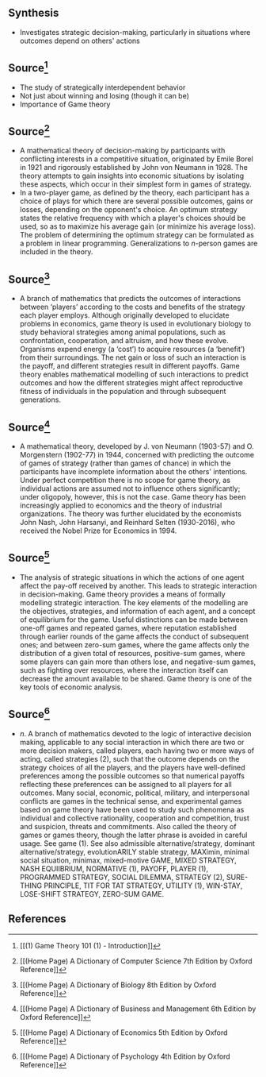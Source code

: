 ## Synthesis
- Investigates strategic decision-making, particularly in situations where outcomes depend on others' actions
## Source[^1]
- The study of strategically interdependent behavior
- Not just about winning and losing (though it can be)
- Importance of Game theory
## Source[^2]
- A mathematical theory of decision-making by participants with conflicting interests in a competitive situation, originated by Emile Borel in 1921 and rigorously established by John von Neumann in 1928. The theory attempts to gain insights into economic situations by isolating these aspects, which occur in their simplest form in games of strategy.
- In a two-player game, as defined by the theory, each participant has a choice of plays for which there are several possible outcomes, gains or losses, depending on the opponent's choice. An optimum strategy states the relative frequency with which a player's choices should be used, so as to maximize his average gain (or minimize his average loss). The problem of determining the optimum strategy can be formulated as a problem in linear programming. Generalizations to $n$-person games are included in the theory.

## Source[^3]
- A branch of mathematics that predicts the outcomes of interactions between ‘players’ according to the costs and benefits of the strategy each player employs. Although originally developed to elucidate problems in economics, game theory is used in evolutionary biology to study behavioral strategies among animal populations, such as confrontation, cooperation, and altruism, and how these evolve. Organisms expend energy (a ‘cost’) to acquire resources (a ‘benefit’) from their surroundings. The net gain or loss of such an interaction is the payoff, and different strategies result in different payoffs. Game theory enables mathematical modelling of such interactions to predict outcomes and how the different strategies might affect reproductive fitness of individuals in the population and through subsequent generations.
## Source[^4]
- A mathematical theory, developed by J. von Neumann (1903-57) and O. Morgenstern (1902-77) in 1944, concerned with predicting the outcome of games of strategy (rather than games of chance) in which the participants have incomplete information about the others' intentions. Under perfect competition there is no scope for game theory, as individual actions are assumed not to influence others significantly; under oligopoly, however, this is not the case. Game theory has been increasingly applied to economics and the theory of industrial organizations. The theory was further elucidated by the economists John Nash, John Harsanyi, and Reinhard Selten (1930-2016), who received the Nobel Prize for Economics in 1994.
## Source[^5]
- The analysis of strategic situations in which the actions of one agent affect the pay-off received by another. This leads to strategic interaction in decision-making. Game theory provides a means of formally modelling strategic interaction. The key elements of the modelling are the objectives, strategies, and information of each agent, and a concept of equilibrium for the game. Useful distinctions can be made between one-off games and repeated games, where reputation established through earlier rounds of the game affects the conduct of subsequent ones; and between zero-sum games, where the game affects only the distribution of a given total of resources, positive-sum games, where some players can gain more than others lose, and negative-sum games, such as fighting over resources, where the interaction itself can decrease the amount available to be shared. Game theory is one of the key tools of economic analysis.
## Source[^6]
- $n$. A branch of mathematics devoted to the logic of interactive decision making, applicable to any social interaction in which there are two or more decision makers, called players, each having two or more ways of acting, called strategies (2), such that the outcome depends on the strategy choices of all the players, and the players have well-defined preferences among the possible outcomes so that numerical payoffs reflecting these preferences can be assigned to all players for all outcomes. Many social, economic, political, military, and interpersonal conflicts are games in the technical sense, and experimental games based on game theory have been used to study such phenomena as individual and collective rationality, cooperation and competition, trust and suspicion, threats and commitments. Also called the theory of games or games theory, though the latter phrase is avoided in careful usage. See game (1). See also admissible alternative/strategy, dominant alternative/strategy, evolutionARILY stable strategy, MAXimin, minimal social situation, minimax, mixed-motive GAME, MIXED STRATEGY, NASH EQUIIBRIUM, NORMATIVE (1), PAYOFF, PLAYER (1), PROGRAMMED STRATEGY, SOCIAL DILEMMA, STRATEGY (2), SURE-THING PRINCIPLE, TIT FOR TAT STRATEGY, UTILITY (1), WIN-STAY, LOSE-SHIFT STRATEGY, ZERO-SUM GAME.
## References

[^1]: [[(1) Game Theory 101 (1) - Introduction]]
[^2]: [[(Home Page) A Dictionary of Computer Science 7th Edition by Oxford Reference]]
[^3]: [[(Home Page) A Dictionary of Biology 8th Edition by Oxford Reference]]
[^4]: [[(Home Page) A Dictionary of Business and Management 6th Edition by Oxford Reference]]
[^5]: [[(Home Page) A Dictionary of Economics 5th Edition by Oxford Reference]]
[^6]: [[(Home Page) A Dictionary of Psychology 4th Edition by Oxford Reference]]